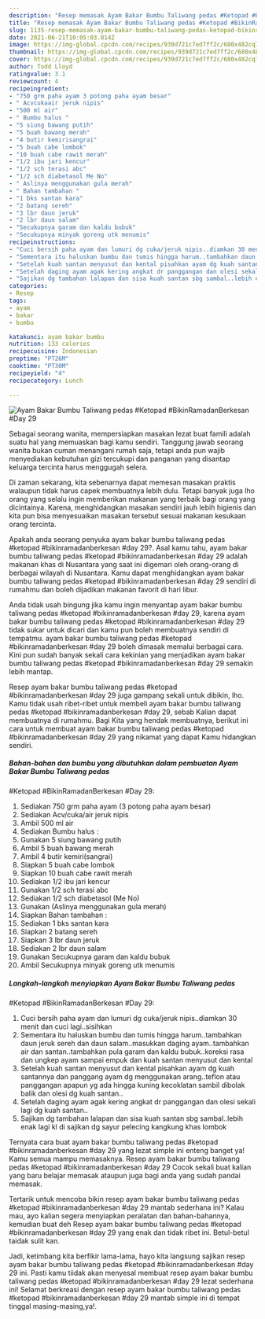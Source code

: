 ```yaml
---
description: "Resep memasak Ayam Bakar Bumbu Taliwang pedas #Ketopad #BikinRamadanBerkesan #Day 29 yang lezat Untuk Jualan"
title: "Resep memasak Ayam Bakar Bumbu Taliwang pedas #Ketopad #BikinRamadanBerkesan #Day 29 yang lezat Untuk Jualan"
slug: 1135-resep-memasak-ayam-bakar-bumbu-taliwang-pedas-ketopad-bikinramadanberkesan-day-29-yang-lezat-untuk-jualan
date: 2021-06-21T10:05:03.014Z
image: https://img-global.cpcdn.com/recipes/939d721c7ed7ff2c/680x482cq70/ayam-bakar-bumbu-taliwang-pedas-ketopad-bikinramadanberkesan-day-29-foto-resep-utama.jpg
thumbnail: https://img-global.cpcdn.com/recipes/939d721c7ed7ff2c/680x482cq70/ayam-bakar-bumbu-taliwang-pedas-ketopad-bikinramadanberkesan-day-29-foto-resep-utama.jpg
cover: https://img-global.cpcdn.com/recipes/939d721c7ed7ff2c/680x482cq70/ayam-bakar-bumbu-taliwang-pedas-ketopad-bikinramadanberkesan-day-29-foto-resep-utama.jpg
author: Todd Lloyd
ratingvalue: 3.1
reviewcount: 4
recipeingredient:
- "750 grm paha ayam 3 potong paha ayam besar"
- " Acvcukaair jeruk nipis"
- "500 ml air"
- " Bumbu halus "
- "5 siung bawang putih"
- "5 buah bawang merah"
- "4 butir kemirisangrai"
- "5 buah cabe lombok"
- "10 buah cabe rawit merah"
- "1/2 ibu jari kencur"
- "1/2 sch terasi abc"
- "1/2 sch diabetasol Me No"
- " Aslinya menggunakan gula merah"
- " Bahan tambahan "
- "1 bks santan kara"
- "2 batang sereh"
- "3 lbr daun jeruk"
- "2 lbr daun salam"
- "Secukupnya garam dan kaldu bubuk"
- "Secukupnya minyak goreng utk menumis"
recipeinstructions:
- "Cuci bersih paha ayam dan lumuri dg cuka/jeruk nipis..diamkan 30 menit dan cuci lagi..sisihkan"
- "Sementara itu haluskan bumbu dan tumis hingga harum..tambahkan daun jeruk sereh dan daun salam..masukkan daging ayam..tambahkan air dan santan..tambahkan pula garam dan kaldu bubuk..koreksi rasa dan ungkep ayam sampai empuk dan kuah santan menyusut dan kental"
- "Setelah kuah santan menyusut dan kental pisahkan ayam dg kuah santannya dan panggang ayam dg menggunakan arang..teflon atau panggangan apapun yg ada hingga kuning kecoklatan sambil dibolak balik dan olesi dg kuah santan.."
- "Setelah daging ayam agak kering angkat dr panggangan dan olesi sekali lagi dg kuah santan.."
- "Sajikan dg tambahan lalapan dan sisa kuah santan sbg sambal..lebih enak lagi kl di sajikan dg sayur pelecing kangkung khas lombok"
categories:
- Resep
tags:
- ayam
- bakar
- bumbu

katakunci: ayam bakar bumbu 
nutrition: 133 calories
recipecuisine: Indonesian
preptime: "PT26M"
cooktime: "PT30M"
recipeyield: "4"
recipecategory: Lunch

---
```



![Ayam Bakar Bumbu Taliwang pedas
#Ketopad
#BikinRamadanBerkesan
#Day 29](https://img-global.cpcdn.com/recipes/939d721c7ed7ff2c/680x482cq70/ayam-bakar-bumbu-taliwang-pedas-ketopad-bikinramadanberkesan-day-29-foto-resep-utama.jpg)

Sebagai seorang wanita, mempersiapkan masakan lezat buat famili adalah suatu hal yang memuaskan bagi kamu sendiri. Tanggung jawab seorang  wanita bukan cuman menangani rumah saja, tetapi anda pun wajib menyediakan kebutuhan gizi tercukupi dan panganan yang disantap keluarga tercinta harus menggugah selera.

Di zaman  sekarang, kita sebenarnya dapat memesan masakan praktis walaupun tidak harus capek membuatnya lebih dulu. Tetapi banyak juga lho orang yang selalu ingin memberikan makanan yang terbaik bagi orang yang dicintainya. Karena, menghidangkan masakan sendiri jauh lebih higienis dan kita pun bisa menyesuaikan masakan tersebut sesuai makanan kesukaan orang tercinta. 



Apakah anda seorang penyuka ayam bakar bumbu taliwang pedas
#ketopad
#bikinramadanberkesan
#day 29?. Asal kamu tahu, ayam bakar bumbu taliwang pedas
#ketopad
#bikinramadanberkesan
#day 29 adalah makanan khas di Nusantara yang saat ini digemari oleh orang-orang di berbagai wilayah di Nusantara. Kamu dapat menghidangkan ayam bakar bumbu taliwang pedas
#ketopad
#bikinramadanberkesan
#day 29 sendiri di rumahmu dan boleh dijadikan makanan favorit di hari libur.

Anda tidak usah bingung jika kamu ingin menyantap ayam bakar bumbu taliwang pedas
#ketopad
#bikinramadanberkesan
#day 29, karena ayam bakar bumbu taliwang pedas
#ketopad
#bikinramadanberkesan
#day 29 tidak sukar untuk dicari dan kamu pun boleh membuatnya sendiri di tempatmu. ayam bakar bumbu taliwang pedas
#ketopad
#bikinramadanberkesan
#day 29 boleh dimasak memalui berbagai cara. Kini pun sudah banyak sekali cara kekinian yang menjadikan ayam bakar bumbu taliwang pedas
#ketopad
#bikinramadanberkesan
#day 29 semakin lebih mantap.

Resep ayam bakar bumbu taliwang pedas
#ketopad
#bikinramadanberkesan
#day 29 juga gampang sekali untuk dibikin, lho. Kamu tidak usah ribet-ribet untuk membeli ayam bakar bumbu taliwang pedas
#ketopad
#bikinramadanberkesan
#day 29, sebab Kalian dapat membuatnya di rumahmu. Bagi Kita yang hendak membuatnya, berikut ini cara untuk membuat ayam bakar bumbu taliwang pedas
#ketopad
#bikinramadanberkesan
#day 29 yang nikamat yang dapat Kamu hidangkan sendiri.

<!--inarticleads1-->

##### Bahan-bahan dan bumbu yang dibutuhkan dalam pembuatan Ayam Bakar Bumbu Taliwang pedas
#Ketopad
#BikinRamadanBerkesan
#Day 29:

1. Sediakan 750 grm paha ayam (3 potong paha ayam besar)
1. Sediakan  Acv/cuka/air jeruk nipis
1. Ambil 500 ml air
1. Sediakan  Bumbu halus :
1. Gunakan 5 siung bawang putih
1. Ambil 5 buah bawang merah
1. Ambil 4 butir kemiri(sangrai)
1. Siapkan 5 buah cabe lombok
1. Siapkan 10 buah cabe rawit merah
1. Sediakan 1/2 ibu jari kencur
1. Gunakan 1/2 sch terasi abc
1. Sediakan 1/2 sch diabetasol (Me No)
1. Gunakan  (Aslinya menggunakan gula merah)
1. Siapkan  Bahan tambahan :
1. Sediakan 1 bks santan kara
1. Siapkan 2 batang sereh
1. Siapkan 3 lbr daun jeruk
1. Sediakan 2 lbr daun salam
1. Gunakan Secukupnya garam dan kaldu bubuk
1. Ambil Secukupnya minyak goreng utk menumis




<!--inarticleads2-->

##### Langkah-langkah menyiapkan Ayam Bakar Bumbu Taliwang pedas
#Ketopad
#BikinRamadanBerkesan
#Day 29:

1. Cuci bersih paha ayam dan lumuri dg cuka/jeruk nipis..diamkan 30 menit dan cuci lagi..sisihkan
1. Sementara itu haluskan bumbu dan tumis hingga harum..tambahkan daun jeruk sereh dan daun salam..masukkan daging ayam..tambahkan air dan santan..tambahkan pula garam dan kaldu bubuk..koreksi rasa dan ungkep ayam sampai empuk dan kuah santan menyusut dan kental
1. Setelah kuah santan menyusut dan kental pisahkan ayam dg kuah santannya dan panggang ayam dg menggunakan arang..teflon atau panggangan apapun yg ada hingga kuning kecoklatan sambil dibolak balik dan olesi dg kuah santan..
1. Setelah daging ayam agak kering angkat dr panggangan dan olesi sekali lagi dg kuah santan..
1. Sajikan dg tambahan lalapan dan sisa kuah santan sbg sambal..lebih enak lagi kl di sajikan dg sayur pelecing kangkung khas lombok




Ternyata cara buat ayam bakar bumbu taliwang pedas
#ketopad
#bikinramadanberkesan
#day 29 yang lezat simple ini enteng banget ya! Kamu semua mampu memasaknya. Resep ayam bakar bumbu taliwang pedas
#ketopad
#bikinramadanberkesan
#day 29 Cocok sekali buat kalian yang baru belajar memasak ataupun juga bagi anda yang sudah pandai memasak.

Tertarik untuk mencoba bikin resep ayam bakar bumbu taliwang pedas
#ketopad
#bikinramadanberkesan
#day 29 mantab sederhana ini? Kalau mau, ayo kalian segera menyiapkan peralatan dan bahan-bahannya, kemudian buat deh Resep ayam bakar bumbu taliwang pedas
#ketopad
#bikinramadanberkesan
#day 29 yang enak dan tidak ribet ini. Betul-betul taidak sulit kan. 

Jadi, ketimbang kita berfikir lama-lama, hayo kita langsung sajikan resep ayam bakar bumbu taliwang pedas
#ketopad
#bikinramadanberkesan
#day 29 ini. Pasti kamu tiidak akan menyesal membuat resep ayam bakar bumbu taliwang pedas
#ketopad
#bikinramadanberkesan
#day 29 lezat sederhana ini! Selamat berkreasi dengan resep ayam bakar bumbu taliwang pedas
#ketopad
#bikinramadanberkesan
#day 29 mantab simple ini di tempat tinggal masing-masing,ya!.

